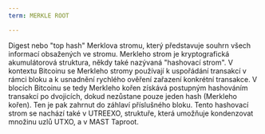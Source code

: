 ```yaml
---
term: MERKLE ROOT

---
```

Digest nebo "top hash" Merklova stromu, který představuje souhrn všech informací obsažených ve stromu. Merkleho strom je kryptografická akumulátorová struktura, někdy také nazývaná "hashovací strom". V kontextu Bitcoinu se Merkleho stromy používají k uspořádání transakcí v rámci bloku a k usnadnění rychlého ověření zařazení konkrétní transakce. V blocích Bitcoinu se tedy Merkleho kořen získává postupným hashováním transakcí po dvojicích, dokud nezůstane pouze jeden hash (Merkleho kořen). Ten je pak zahrnut do záhlaví příslušného bloku. Tento hashovací strom se nachází také v UTREEXO, struktuře, která umožňuje kondenzovat množinu uzlů UTXO, a v MAST Taproot.